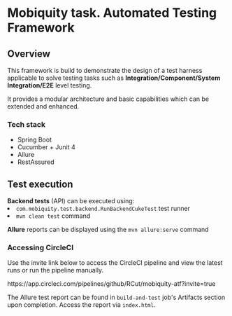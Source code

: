 <h1>Mobiquity task. Automated Testing Framework</h1>
<h2>Overview</h2>
<p>This framework is build to demonstrate the design of a test harness applicable to 
solve testing tasks such as <b>Integration/Component/System Integration/E2E</b> level 
testing.</p>
<p>It provides a modular architecture and basic capabilities which can be extended and 
enhanced.</p>
<h3>Tech stack</h3>
<ul>
    <li>Spring Boot</li>
    <li>Cucumber + Junit 4</li>
    <li>Allure</li>
    <li>RestAssured</li>
</ul>
<h2>Test execution</h2>
<b>Backend tests</b> (API) can be executed using:
<li><code>com.mobiquity.test.backend.RunBackendCukeTest</code> test runner</li>
<li><code>mvn clean test</code> command</li>
<p><b>Allure</b> reports can be displayed using the <code>mvn allure:serve</code> command</p>
<h3>Accessing CircleCI</h3>
<p>Use the invite link below to access the CircleCI pipeline and view the latest runs or run the pipeline manually.</p>
<p>https://app.circleci.com/pipelines/github/RCut/mobiquity-atf?invite=true</p>
<p>The Allure test report can be found in <code>build-and-test</code> job's Artifacts section upon completion. Access the report via <code>index.html</code>.</p>

